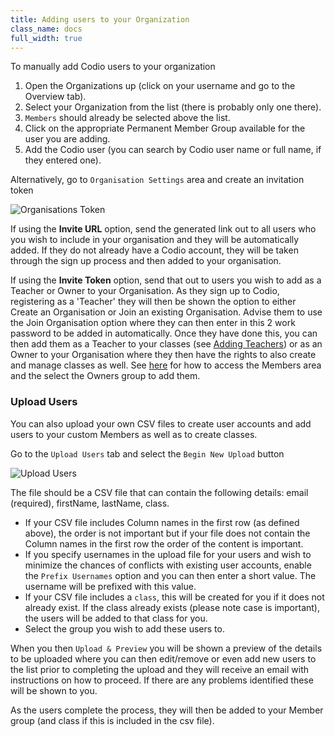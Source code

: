 ```yaml
---
title: Adding users to your Organization
class_name: docs
full_width: true
---
```


To manually add Codio users to your organization

1. Open the Organizations up (click on your username and go to the Overview tab).
1. Select your Organization from the list (there is probably only one there).
1. `Members` should already be selected above the list.
1. Click on the appropriate Permanent Member Group available for the user you are adding.
1. Add the Codio user (you can search by Codio user name or full name, if they entered one).


Alternatively, go to `Organisation Settings` area and create an invitation token

![Organisations Token](/img/docs/organisations_token.png)

If using the **Invite URL** option, send the generated link out to all users who you wish to include in your organisation and they will be automatically added. If they do not already have a Codio account, they will be taken through the sign up process and then added to your organisation.

If using the **Invite Token** option, send that out to users you wish to add as a Teacher or Owner to your Organisation. As they sign up to Codio, registering as a 'Teacher' they will then be shown the option to either Create an Organisation or Join an existing Organisation. Advise them to use the Join Organisation option where they can then enter in this 2 work password to be added in automatically.  Once they have done this, you can then add them as a Teacher to your classes (see [Adding Teachers](/docs/dashboard/classes/class-teachers/)) or as an Owner to your Organisation where they then have the rights to also create and manage classes as well. See [here](/docs/dashboard/organizations/adding-members/) for how to access the Members area and the select the Owners group to add them.

### Upload Users
You can also upload your own CSV files to create user accounts and add users to your custom Members as well as to create classes.

Go to the `Upload Users` tab and select the `Begin New Upload` button

![Upload Users](/img/docs/organisation_upload.png)

The file should be a CSV file that can contain the following details: email (required), firstName, lastName, class.

- If your CSV file includes Column names in the first row (as defined above), the order is not important but if your file does not contain the Column names in the first row the order of the content is important.
- If you specify usernames in the upload file for your users and wish to minimize the chances of conflicts with existing user accounts, enable the `Prefix Usernames` option and you can then enter a short value. The username will be prefixed with this value.
- If your CSV file includes a `class`, this will be created for you if it does not already exist. If the class already exists (please note case is important), the users will be added to that class for you.
- Select the group you wish to add these users to.

When you then `Upload & Preview` you will be shown a preview of the details to be uploaded where you can then edit/remove or even add new users to the list prior to completing the upload and they will receive an email with instructions on how to proceed. If there are any problems identified these will be shown to you.

As the users complete the process, they will then be added to your Member group (and class if this is included in the csv file).
